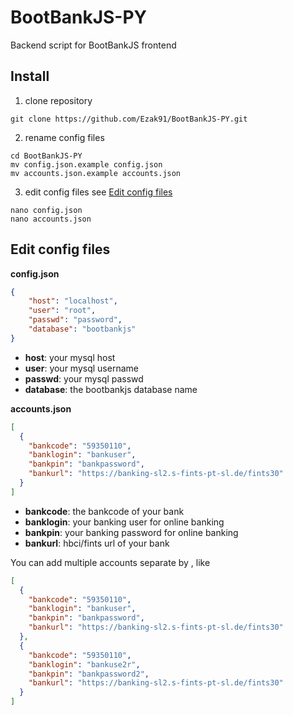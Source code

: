 # BootBankJS-PY
Backend script for BootBankJS frontend

## Install
1. clone repository
```shell
git clone https://github.com/Ezak91/BootBankJS-PY.git
```  
2. rename config files
```shell
cd BootBankJS-PY
mv config.json.example config.json
mv accounts.json.example accounts.json
```
3. edit config files see [Edit config files](#edit-config-files)
```shell
nano config.json
nano accounts.json
```

## Edit config files
**config.json**
```json
{
    "host": "localhost",
    "user": "root",
    "passwd": "password",
    "database": "bootbankjs"
}
```
* **host**: your mysql host
* **user**: your mysql username
* **passwd**: your mysql passwd
* **database**: the bootbankjs database name

**accounts.json**
```json
[
  {
    "bankcode": "59350110",
    "banklogin": "bankuser",
    "bankpin": "bankpassword",
    "bankurl": "https://banking-sl2.s-fints-pt-sl.de/fints30"
  }
]
```
* **bankcode**: the bankcode of your bank
* **banklogin**: your banking user for online banking
* **bankpin**: your banking password for online banking
* **bankurl**: hbci/fints url of your bank

You can add multiple accounts separate by , like
```json
[
  {
    "bankcode": "59350110",
    "banklogin": "bankuser",
    "bankpin": "bankpassword",
    "bankurl": "https://banking-sl2.s-fints-pt-sl.de/fints30"
  },
  {
    "bankcode": "59350110",
    "banklogin": "bankuse2r",
    "bankpin": "bankpassword2",
    "bankurl": "https://banking-sl2.s-fints-pt-sl.de/fints30"
  }  
]
```
